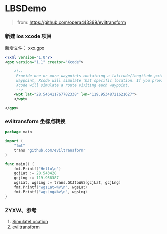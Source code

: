 # LBSDemo

> from: https://github.com/opera443399/eviltransform


### 新建 ios xcode 项目
新增文件： xxx.gpx

```xml
<?xml version="1.0"?>
<gpx version="1.1" creator="Xcode">

    <!--
     Provide one or more waypoints containing a latitude/longitude pair. If you provide one
     waypoint, Xcode will simulate that specific location. If you provide multiple waypoints,
     Xcode will simulate a route visiting each waypoint.
     -->
    <wpt lat="28.546411767782338" lon="119.95348721621627">
    </wpt>

</gpx>

```

### eviltransform 坐标点转换
```go
package main

import (
    "fmt"
    trans "github.com/eviltransform"
)

func main() {
    fmt.Printf("Hello\n")
    gcjLat := 28.543428
    gcjLng := 119.958387
    wgsLat, wgsLng := trans.GCJtoWGS(gcjLat, gcjLng)
    fmt.Printf("wgsLat=%v\n", wgsLat)
    fmt.Printf("wgsLng=%v\n", wgsLng)
}
```



### ZYXW、参考
1. [SimulateLocation](https://github.com/RockerHX/SimulateLocation)
2. [eviltransform](https://github.com/googollee/eviltransform)
